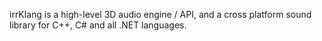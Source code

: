 irrKlang is a high-level 3D audio engine / API, and a cross platform sound library for C++, C# and all .NET languages.
